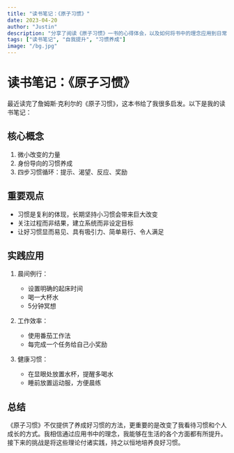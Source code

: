 ```yaml
---
title: "读书笔记：《原子习惯》"
date: 2023-04-20
author: "Justin"
description: "分享了阅读《原子习惯》一书的心得体会，以及如何将书中的理念应用到日常生活中。"
tags: ["读书笔记", "自我提升", "习惯养成"]
image: "/bg.jpg"
---
```


# 读书笔记：《原子习惯》

最近读完了詹姆斯·克利尔的《原子习惯》，这本书给了我很多启发。以下是我的读书笔记：

## 核心概念

1. 微小改变的力量
2. 身份导向的习惯养成
3. 四步习惯循环：提示、渴望、反应、奖励

## 重要观点

- 习惯是复利的体现，长期坚持小习惯会带来巨大改变
- 关注过程而非结果，建立系统而非设定目标
- 让好习惯显而易见、具有吸引力、简单易行、令人满足

## 实践应用

1. 晨间例行：
   - 设置明确的起床时间
   - 喝一大杯水
   - 5分钟冥想

2. 工作效率：
   - 使用番茄工作法
   - 每完成一个任务给自己小奖励

3. 健康习惯：
   - 在显眼处放置水杯，提醒多喝水
   - 睡前放置运动服，方便晨练

## 总结

《原子习惯》不仅提供了养成好习惯的方法，更重要的是改变了我看待习惯和个人成长的方式。我相信通过应用书中的理念，我能够在生活的各个方面都有所提升。接下来的挑战是将这些理论付诸实践，持之以恒地培养良好习惯。
